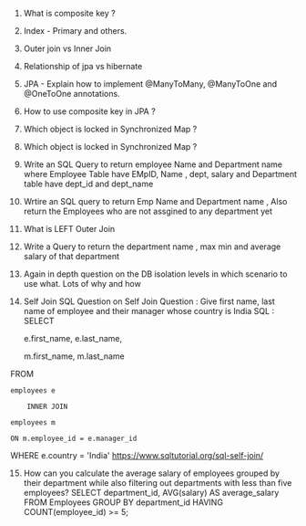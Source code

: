 1. What is composite key ?
2. Index - Primary and others.
3. Outer join vs Inner Join
4. Relationship of jpa vs hibernate
5. JPA - Explain how to implement @ManyToMany, @ManyToOne and @OneToOne annotations.
6. How to use composite key in JPA ?
7. Which object is locked in Synchronized Map ?
8. Which object is locked in Synchronized Map ?
9. Write an SQL Query to return employee Name and Department name where Employee Table have EMpID, Name , dept, salary and Department table have dept_id and dept_name 
10. Wrtire an SQL query to return Emp Name and Department name , Also return the Employees who are not assgined to any department yet
11. What is LEFT Outer Join
12. Write a Query to return the department name  , max min and average salary of that department
13. Again in depth question on the DB isolation levels in which scenario to use what. Lots of why
and how

14. Self Join
SQL Question on Self Join
Question : Give first name, last name of employee and their manager whose country is India
SQL : 
SELECT 

    e.first_name, e.last_name,

    m.first_name, m.last_name

FROM

    employees e

        INNER JOIN

    employees m 

	ON m.employee_id = e.manager_id

WHERE e.country = 'India'
https://www.sqltutorial.org/sql-self-join/

15. How can you calculate the average salary of employees grouped by their department while also filtering out departments with less than five employees?
    SELECT department_id, AVG(salary) AS average_salary
FROM Employees
GROUP BY department_id
HAVING COUNT(employee_id) >= 5;

